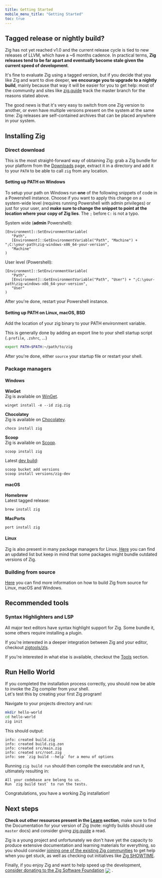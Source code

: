 ```yaml
---
title: Getting Started
mobile_menu_title: "Getting Started"
toc: true
---
```


## Tagged release or nightly build?
Zig has not yet reached v1.0 and the current release cycle is tied to new releases of LLVM, which have a ~6 months cadence.
In practical terms, **Zig releases tend to be far apart and eventually become stale given the current speed of development**.

It's fine to evaluate Zig using a tagged version, but if you decide that you like Zig and 
want to dive deeper, **we encourage you to upgrade to a nightly build**, mainly because 
that way it will be easier for you to get help: most of the community and sites like 
[zig.guide](https://zig.guide) track the master branch for the reasons stated above.

The good news is that it's very easy to switch from one Zig version to another, or even have multiple versions present on the system at the same time: Zig releases are self-contained archives that can be placed anywhere in your system.


## Installing Zig
### Direct download
This is the most straight-forward way of obtaining Zig: grab a Zig bundle for your platform from the [Downloads](/download) page,
extract it in a directory and add it to your `PATH` to be able to call `zig` from any location.

#### Setting up PATH on Windows
To setup your path on Windows run **one** of the following snippets of code in a Powershell instance.
Choose if you want to apply this change on a system-wide level (requires running Powershell with admin privileges)
or just for your user, and **make sure to change the snippet to point at the location where your copy of Zig lies**.
The `;` before `C:` is not a typo.

System wide (**admin** Powershell):
```
[Environment]::SetEnvironmentVariable(
   "Path",
   [Environment]::GetEnvironmentVariable("Path", "Machine") + ";C:\your-path\zig-windows-x86_64-your-version",
   "Machine"
)
```

User level (Powershell):
```
[Environment]::SetEnvironmentVariable(
   "Path",
   [Environment]::GetEnvironmentVariable("Path", "User") + ";C:\your-path\zig-windows-x86_64-your-version",
   "User"
)
```
After you're done, restart your Powershell instance.

#### Setting up PATH on Linux, macOS, BSD
Add the location of your zig binary to your PATH environment variable.

This is generally done by adding an export line to your shell startup script (`.profile`, `.zshrc`, ...)
```bash
export PATH=$PATH:~/path/to/zig
```
After you're done, either `source` your startup file or restart your shell.




### Package managers
#### Windows
**WinGet**  
Zig is available on [WinGet](https://github.com/microsoft/winget-pkgs/tree/master/manifests/z/zig/zig).
```
winget install -e --id zig.zig
```

**Chocolatey**  
Zig is available on [Chocolatey](https://chocolatey.org/packages/zig).
```
choco install zig
```

**Scoop**  
Zig is available on [Scoop](https://scoop.sh/#/apps?q=zig&id=7e124d6047c32d426e4143ab395d863fc9d6d491).
```
scoop install zig
```
Latest [dev build](https://scoop.sh/#/apps?q=zig&id=921df07e75042de645204262e784a17c2421944c):
```
scoop bucket add versions
scoop install versions/zig-dev
```

#### macOS

**Homebrew**  
Latest tagged release:
```
brew install zig
```

**MacPorts**
```
port install zig
```
#### Linux
Zig is also present in many package managers for Linux. [Here](https://github.com/ziglang/zig/wiki/Install-Zig-from-a-Package-Manager)
you can find an updated list but keep in mind that some packages might bundle outdated versions of Zig.

### Building from source
[Here](https://github.com/ziglang/zig/wiki/Building-Zig-From-Source) 
you can find more information on how to build Zig from source for Linux, macOS and Windows.

## Recommended tools
### Syntax Highlighters and LSP
All major text editors have syntax highlight support for Zig. 
Some bundle it, some others require installing a plugin.  

If you're interested in a deeper integration between Zig and your editor, 
checkout [zigtools/zls](https://github.com/zigtools/zls).

If you're interested in what else is available, checkout the [Tools](../tools/) section.

## Run Hello World
If you completed the installation process correctly, you should now be able to invoke the Zig compiler from your shell.  
Let's test this by creating your first Zig program!

Navigate to your projects directory and run:
```bash
mkdir hello-world
cd hello-world
zig init
```

This should output:
```
info: created build.zig
info: created build.zig.zon
info: created src/main.zig
info: created src/root.zig
info: see `zig build --help` for a menu of options
```

Running `zig build run` should then compile the executable and run it, ultimately resulting in:
```
All your codebase are belong to us.
Run `zig build test` to run the tests.
```

Congratulations, you have a working Zig installation!  

## Next steps
**Check out other resources present in the [Learn](../) section**, make sure to find the Documentation for your version
of Zig (note: nightly builds should use `master` docs) and consider giving [zig.guide](https://zig.guide) a read.

Zig is a young project and unfortunately we don't have yet the capacity to produce extensive documentation and learning
materials for everything, so you should consider [joining one of the existing Zig communities](https://github.com/ziglang/zig/wiki/Community)
to get help when you get stuck, as well as checking out initiatives like [Zig SHOWTIME](https://zig.show).

Finally, if you enjoy Zig and want to help speed up the development, [consider donating to the Zig Software Foundation](../../zsf)
<img src="/heart.svg" style="vertical-align:middle; margin-right: 5px">.
